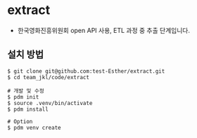 # extract
- 한국영화진흥위원회 open API 사용, ETL 과정 중 추출 단계입니다.

## 설치 방법
```
$ git clone git@github.com:test-Esther/extract.git
$ cd team_jkl/code/extract

# 개발 및 수정
$ pdm init
$ source .venv/bin/activate
$ pdm install

# Option
$ pdm venv create
```
